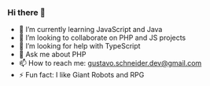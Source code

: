 ### Hi there 👋

<!-- - 🔭 I’m currently working on ... -->
- 🌱 I’m currently learning JavaScript and Java
- 👯 I’m looking to collaborate on PHP and JS projects
- 🤔 I’m looking for help with TypeScript
- 💬 Ask me about PHP
- 📫 How to reach me: gustavo.schneider.dev@gmail.com
- ⚡ Fun fact: I like Giant Robots and RPG
